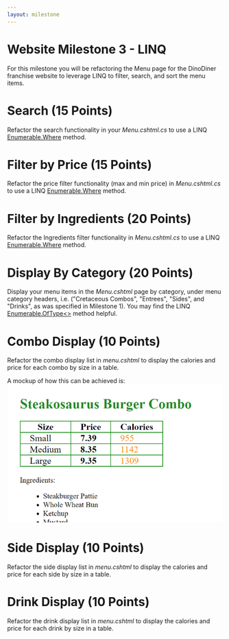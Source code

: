 ```yaml
---
layout: milestone
---
```


# Website Milestone 3 - LINQ

For this milestone you will be refactoring the Menu page for the DinoDiner franchise website to leverage LINQ to filter, search, and sort the menu items.

# Search (15 Points)
Refactor the search functionality in your _Menu.cshtml.cs_ to use a LINQ [Enumerable.Where](https://docs.microsoft.com/en-us/dotnet/api/system.linq.enumerable.where?view=netframework-4.8) method.

# Filter by Price (15 Points)
Refactor the price filter functionality (max and min price) in _Menu.cshtml.cs_ to use a LINQ
[Enumerable.Where](https://docs.microsoft.com/en-us/dotnet/api/system.linq.enumerable.where?view=netframework-4.8) method.

# Filter by Ingredients (20 Points)
Refactor the Ingredients filter functionality in _Menu.cshtml.cs_ to use a LINQ [Enumerable.Where](https://docs.microsoft.com/en-us/dotnet/api/system.linq.enumerable.where?view=netframework-4.8) method.

# Display By Category (20 Points)
Display your menu items in the _Menu.cshtml_ page by category, under menu category headers, i.e. ("Cretaceous Combos", "Entrees", "Sides", and "Drinks", as was specified in Milestone 1).  You may find the LINQ [Enumerable.OfType<>](https://docs.microsoft.com/en-us/dotnet/api/system.linq.enumerable.oftype?view=netframework-4.8) method helpful.

# Combo Display (10 Points)
Refactor the combo display list in _menu.cshtml_ to display the calories and price for each combo by size in a table.

A mockup of how this can be achieved is:
![Size Table](./assets/ws-ms-3.1.png)

# Side Display (10 Points)
Refactor the side display list in _menu.cshtml_ to display the calories and price for each side by size in a table.

# Drink Display (10 Points)
Refactor the drink display list in _menu.cshtml_ to display the calories and price for each drink by size in a table.
